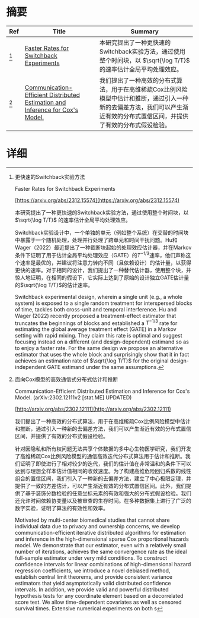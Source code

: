# 摘要

| Ref | Title | Summary |
| --- | --- | --- |
| [^1] | [Faster Rates for Switchback Experiments](https://arxiv.org/abs/2312.15574) | 本研究提出了一种更快速的Switchback实验方法，通过使用整个时间块，以 $\sqrt{\log T/T}$ 的速率估计全局平均处理效应。 |
| [^2] | [Communication-Efficient Distributed Estimation and Inference for Cox's Model.](http://arxiv.org/abs/2302.12111) | 我们提出了一种高效的分布式算法，用于在高维稀疏Cox比例风险模型中估计和推断，通过引入一种新的去偏差方法，我们可以产生渐近有效的分布式置信区间，并提供了有效的分布式假设检验。 |

# 详细

[^1]: 更快速的Switchback实验方法

    Faster Rates for Switchback Experiments

    [https://arxiv.org/abs/2312.15574](https://arxiv.org/abs/2312.15574)

    本研究提出了一种更快速的Switchback实验方法，通过使用整个时间块，以 $\sqrt{\log T/T}$ 的速率估计全局平均处理效应。

    

    Switchback实验设计中，一个单独的单元（例如整个系统）在交替的时间块中暴露于一个随机处理，处理并行处理了跨单元和时间干扰问题。Hu和Wager（2022）最近提出了一种截断块起始的处理效应估计器，并在Markov条件下证明了用于估计全局平均处理效应（GATE）的$T^{-1/3}$速率，他们声称这个速率是最优的，并建议将注意力转向不同（且依赖设计）的估计量，以获得更快的速率。对于相同的设计，我们提出了一种替代估计器，使用整个块，并惊人地证明，在相同的假设下，它实际上达到了原始的设计独立GATE估计量的$\sqrt{\log T/T}$的估计速率。

    Switchback experimental design, wherein a single unit (e.g., a whole system) is exposed to a single random treatment for interspersed blocks of time, tackles both cross-unit and temporal interference. Hu and Wager (2022) recently proposed a treatment-effect estimator that truncates the beginnings of blocks and established a $T^{-1/3}$ rate for estimating the global average treatment effect (GATE) in a Markov setting with rapid mixing. They claim this rate is optimal and suggest focusing instead on a different (and design-dependent) estimand so as to enjoy a faster rate. For the same design we propose an alternative estimator that uses the whole block and surprisingly show that it in fact achieves an estimation rate of $\sqrt{\log T/T}$ for the original design-independent GATE estimand under the same assumptions.
    
[^2]: 面向Cox模型的高效通信式分布式估计和推断

    Communication-Efficient Distributed Estimation and Inference for Cox's Model. (arXiv:2302.12111v2 [stat.ME] UPDATED)

    [http://arxiv.org/abs/2302.12111](http://arxiv.org/abs/2302.12111)

    我们提出了一种高效的分布式算法，用于在高维稀疏Cox比例风险模型中估计和推断，通过引入一种新的去偏差方法，我们可以产生渐近有效的分布式置信区间，并提供了有效的分布式假设检验。

    

    针对因隐私和所有权问题无法共享个体数据的多中心生物医学研究，我们开发了高维稀疏Cox比例风险模型的通信高效迭代分布式算法用于估计和推断。我们证明了即使进行了相对较少的迭代，我们的估计值在非常温和的条件下可以达到与理想全样本估计值相同的收敛速度。为了构建高维危险回归系数的线性组合的置信区间，我们引入了一种新的去偏差方法，建立了中心极限定理，并提供了一致的方差估计，可以产生渐近有效的分布式置信区间。此外，我们提供了基于装饰分数检验的任意坐标元素的有效和强大的分布式假设检验。我们还允许时间依赖协变量以及被审查的生存时间。在多种数据集上进行了广泛的数字实验，证明了算法的有效性和效率。

    Motivated by multi-center biomedical studies that cannot share individual data due to privacy and ownership concerns, we develop communication-efficient iterative distributed algorithms for estimation and inference in the high-dimensional sparse Cox proportional hazards model. We demonstrate that our estimator, even with a relatively small number of iterations, achieves the same convergence rate as the ideal full-sample estimator under very mild conditions. To construct confidence intervals for linear combinations of high-dimensional hazard regression coefficients, we introduce a novel debiased method, establish central limit theorems, and provide consistent variance estimators that yield asymptotically valid distributed confidence intervals. In addition, we provide valid and powerful distributed hypothesis tests for any coordinate element based on a decorrelated score test. We allow time-dependent covariates as well as censored survival times. Extensive numerical experiments on both s
    

